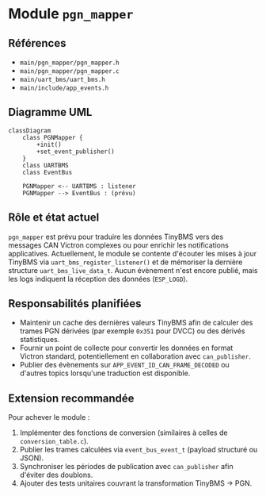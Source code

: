 # Module `pgn_mapper`

## Références
- `main/pgn_mapper/pgn_mapper.h`
- `main/pgn_mapper/pgn_mapper.c`
- `main/uart_bms/uart_bms.h`
- `main/include/app_events.h`

## Diagramme UML
```mermaid
classDiagram
    class PGNMapper {
        +init()
        +set_event_publisher()
    }
    class UARTBMS
    class EventBus

    PGNMapper <-- UARTBMS : listener
    PGNMapper --> EventBus : (prévu)
```

## Rôle et état actuel
`pgn_mapper` est prévu pour traduire les données TinyBMS vers des messages CAN Victron complexes ou pour enrichir les notifications applicatives. Actuellement, le module se contente d'écouter les mises à jour TinyBMS via `uart_bms_register_listener()` et de mémoriser la dernière structure `uart_bms_live_data_t`. Aucun évènement n'est encore publié, mais les logs indiquent la réception des données (`ESP_LOGD`).

## Responsabilités planifiées
- Maintenir un cache des dernières valeurs TinyBMS afin de calculer des trames PGN dérivées (par exemple `0x351` pour DVCC) ou des dérivés statistiques.
- Fournir un point de collecte pour convertir les données en format Victron standard, potentiellement en collaboration avec `can_publisher`.
- Publier des évènements sur `APP_EVENT_ID_CAN_FRAME_DECODED` ou d'autres topics lorsqu'une traduction est disponible.

## Extension recommandée
Pour achever le module :
1. Implémenter des fonctions de conversion (similaires à celles de `conversion_table.c`).
2. Publier les trames calculées via `event_bus_event_t` (payload structuré ou JSON).
3. Synchroniser les périodes de publication avec `can_publisher` afin d'éviter des doublons.
4. Ajouter des tests unitaires couvrant la transformation TinyBMS -> PGN.
